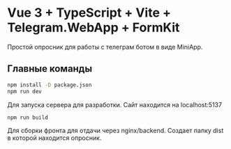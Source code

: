 # Vue 3 + TypeScript + Vite + Telegram.WebApp + FormKit

Простой опросник для работы с телеграм ботом в виде MiniApp.

## Главные команды

```bash
npm install -D package.json
npm run dev
```
Для запуска сервера для разработки. Сайт находится на localhost:5137

```bash
npm run build
```
Для сборки фронта для отдачи через nginx/backend. Создает папку dist в которой находится опросник.
